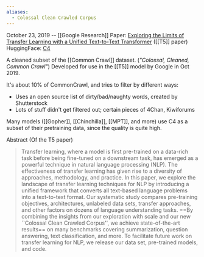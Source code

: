 ```yaml
---
aliases:
  - Colossal Clean Crawled Corpus
---
```

October 23, 2019 -- [[Google Research]]
Paper: [Exploring the Limits of Transfer Learning with a Unified Text-to-Text Transformer](https://arxiv.org/abs/1910.10683) ([[T5]] paper)
HuggingFace: [C4](https://huggingface.co/datasets/c4)

A cleaned subset of the [[Common Crawl]] dataset. (*"Colossal, Cleaned, Common Crawl"*)
Developed for use in the [[T5]] model by Google in Oct 2019.

It's about 10% of CommonCrawl, and tries to filter by different ways:
- Uses an open source list of dirty/bad/naughty words, created by Shutterstock
- Lots of stuff didn't get filtered out; certain pieces of 4Chan, Kiwiforums

Many models ([[Gopher]], [[Chinchilla]], [[MPT]], and more) use C4 as a subset of their pretraining data, since the quality is quite high.

Abstract (Of the T5 paper)
> Transfer learning, where a model is first pre-trained on a data-rich task before being fine-tuned on a downstream task, has emerged as a powerful technique in natural language processing (NLP). The effectiveness of transfer learning has given rise to a diversity of approaches, methodology, and practice. In this paper, we explore the landscape of transfer learning techniques for NLP by introducing a unified framework that converts all text-based language problems into a text-to-text format. Our systematic study compares pre-training objectives, architectures, unlabeled data sets, transfer approaches, and other factors on dozens of language understanding tasks. ==By combining the insights from our exploration with scale and our new ``Colossal Clean Crawled Corpus'', we achieve state-of-the-art results== on many benchmarks covering summarization, question answering, text classification, and more. To facilitate future work on transfer learning for NLP, we release our data set, pre-trained models, and code.


